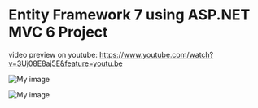 
# Entity Framework 7 using ASP.NET MVC 6 Project

 video preview on youtube: https://www.youtube.com/watch?v=3Uj08E8aj5E&feature=youtu.be

![My image](http://imageshack.com/a/img923/9056/ht5YvB.png)

![My image](http://imageshack.com/a/img921/4225/z0ri7s.png)
